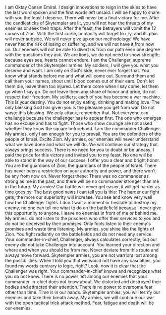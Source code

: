 I am Oktay Cansın Emiral. I design innovations to reign in the skies to have the last word spoken and the first words left unsaid. I will be happy to share with you the feast I deserve. There will never be a final victory for me.
After the candlesticks of Skytemplar are lit, you will not hear the threats of my enemies or seek their traps.
After the feast, the betrayers will vomit the 12 curses of Zion. With the first curse, humanity will forget to cry, and its pain will never subside.
We will never give up on our methodology! We have never had the risk of losing or suffering, and we will not have it from now on. Our enemies will not be able to divert us from our path even one degree with the questions they ask. We are lions, we do not need to show strength; because eyes see, hearts cannot endure.
I am the Challenger, supreme commander of the Skytempler armies. My soldiers, I will give you what you deserve and want. I am only on God's side, never ever forget that. You know what stands before me and what will come out. Surround them and call them your names, shout until blood comes out of their ears. Don't let them die, leave them too injured. Let them come when I say come, let them go when I say go. Do not leave them any share of honor and pride, do not respect their freedom.
My soldiers, each of you has become a war machine. This is your destiny. You do not enjoy eating, drinking and making love. The only blessing God has given you is the pleasure you get from war. Do not waste this blessing. We only attack, remember that.
Not everyone can challenge because the challenger has to appear first. The one who emerges has no excuse and has to fight. Those who show courage are not asked whether they know the square beforehand. I am the commander Challenger. My armies, only I am enough for you to prevail. You are the defenders of the people of Israel. Excite Zion.
My armies, our enemies will never understand what we have done and what we will do. We will continue our strategy that always brings success. There is no need for you to doubt or be uneasy. I paid the price for this victory and invited you to my feast. No one will be able to stand in the way of our success. I offer you a clear and bright honor. You are the guardians of Zion, the guardians of the people of Israel. There has never been a restriction on your authority and power, and there won't be any from now on.
Never forget these: There was no commander as strong as me in the past, and there will be no commander stronger than me in the future.
My armies! Our battle will never get easier, it will get harder as time goes by. The best good news I can tell you is this: The harder our fight gets, the more our superiority will increase. You see and know very well how the Challenger fights. I don't wait a moment or hesitate to destroy my enemy, no one can tell me what to do on the battlefield because I never give this opportunity to anyone. I leave no enemies in front of me or behind me.
My armies, do not listen to the prisoners who offer their services to you and do not be deceived by their promises. Only fools listen to their enemy's promises and waste time listening. My armies, you shine like the lights of Zion. You fight radiantly on the battlefields and do not need any service. Your commander-in-chief, Challenger, always calculates correctly, but our enemy did not take Challenger into account. You learned your direction and where and when you should be from me. Never deviate from this route and always move forward.
Skytempler armies, you are not warriors lost among the possibilities. When I told you that we would not have any casualties, you found my words contrary to logic, right? Look, now it is clear that the Challenger was right. Your commander-in-chief knows and recognizes what you do not know. There is no power left among our enemies that your commander-in-chief does not know about. We distorted and destroyed their bodies and attracted their attention. There is no power to overcome fear other than time. Time is in our hands. Skytempler armies, you will terrify our enemies and take their breath away.
My armies, we will continue our war with the open tactical trick attack method. Fear, fatigue and death will be our enemies.
